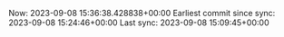 Now: 2023-09-08 15:36:38.428838+00:00 Earliest commit since sync: 2023-09-08 15:24:46+00:00 Last sync: 2023-09-08 15:09:45+00:00
